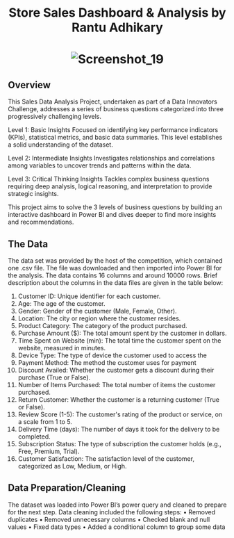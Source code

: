 # <p align="center">Store Sales Dashboard & Analysis by Rantu Adhikary</p>
# <p align="center">![Screenshot_19](https://github.com/user-attachments/assets/d43b8ebb-00f7-4e02-86f3-5237a519438e)</p>
## Overview
This Sales Data Analysis Project, undertaken as part of a Data Innovators Challenge, addresses a series of business questions categorized into three progressively challenging levels. 

Level 1: Basic Insights
Focused on identifying key performance indicators (KPIs), statistical metrics, and basic data summaries. This level establishes a solid understanding of the dataset.

Level 2: Intermediate Insights
Investigates relationships and correlations among variables to uncover trends and patterns within the data.

Level 3: Critical Thinking Insights
Tackles complex business questions requiring deep analysis, logical reasoning, and interpretation to provide strategic insights.

This project aims to solve the 3 levels of business questions by building an interactive dashboard in Power BI and dives deeper to find more insights and recommendations.

 ## The Data
The data set was provided by the host of the competition, which contained one .csv file. The file was downloaded and then imported into Power BI for the analysis. The data contains 16 columns and around 10000 rows. Brief description about the columns in the data files are given in the table below:
1. Customer ID: Unique identifier for each customer.
2. Age: The age of the customer.
3. Gender: Gender of the customer (Male, Female, Other).
4. Location: The city or region where the customer resides.
5. Product Category: The category of the product purchased.
6. Purchase Amount ($): The total amount spent by the customer in dollars.
7. Time Spent on Website (min): The total time the customer spent on the website, measured in minutes.
8. Device Type: The type of device the customer used to access the 
9. Payment Method: The method the customer uses for payment 
10. Discount Availed: Whether the customer gets a discount during their purchase (True or False).
11. Number of Items Purchased: The total number of items the customer purchased.
12. Return Customer: Whether the customer is a returning customer (True or False).
13. Review Score (1-5): The customer's rating of the product or service, on a scale from 1 to 5.
14. Delivery Time (days): The number of days it took for the delivery to be completed.
15. Subscription Status: The type of subscription the customer holds (e.g., Free, Premium, Trial).
16. Customer Satisfaction: The satisfaction level of the customer, categorized as Low, Medium, or High.


## Data Preparation/Cleaning
The dataset was loaded into Power BI’s power query and cleaned to prepare for the next step. Data cleaning included the following steps:
•	Removed duplicates
•	Removed unnecessary columns
•	Checked blank and null values
•	Fixed data types
•	Added a conditional column to group some data




 
